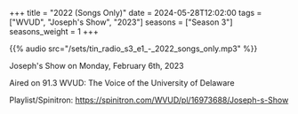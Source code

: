 +++
title = "2022 (Songs Only)"
date = 2024-05-28T12:02:00
tags = ["WVUD", "Joseph's Show", "2023"]
seasons = ["Season 3"]
seasons_weight = 1
+++

{{% audio src="/sets/tin_radio_s3_e1_-_2022_songs_only.mp3" %}}

Joseph's Show on Monday, February 6th, 2023

Aired on 91.3 WVUD: The Voice of the University of Delaware

Playlist/Spinitron: https://spinitron.com/WVUD/pl/16973688/Joseph-s-Show

